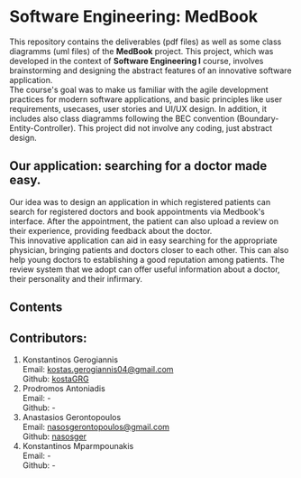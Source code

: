 # Software Engineering: MedBook
This repository contains the deliverables (pdf files) as well as some class diagramms (uml files) of the **MedBook** project.
This project, which was developed in the context of **Software Engineering I** course, involves brainstorming and designing the abstract features of an innovative software application.     
The course's goal was to make us familiar with the agile development practices for modern software applications, and basic principles like user requirements, usecases, user stories and UI/UX design.
In addition, it includes also class diagramms following the BEC convention (Boundary-Entity-Controller). This project did not involve any coding, just abstract design.
    
## Our application: searching for a doctor made easy.
Our idea was to design an application in which registered patients can search for registered doctors and book appointments via Medbook's interface.
After the appointment, the patient can also upload a review on their experience, providing feedback about the doctor.    
This innovative application can aid in easy searching for the appropriate physician, bringing patients and doctors closer to each other. This can also help young doctors to establishing a good reputation among patients. The review system that we adopt can offer useful information about a doctor, their personality and their infirmary.

## Contents

## Contributors:
1. Konstantinos Gerogiannis  
   Email: kostas.gerogiannis04@gmail.com   
   Github: [kostaGRG](https://github.com/kostaGRG)
2. Prodromos Antoniadis  
   Email: -  
   Github: -  
3. Anastasios Gerontopoulos  
   Email: nasosgerontopoulos@gmail.com    
   Github: [nasosger](https://github.com/nasosger) 
5. Konstantinos Mparmpounakis  
   Email: -  
   Github: -  
